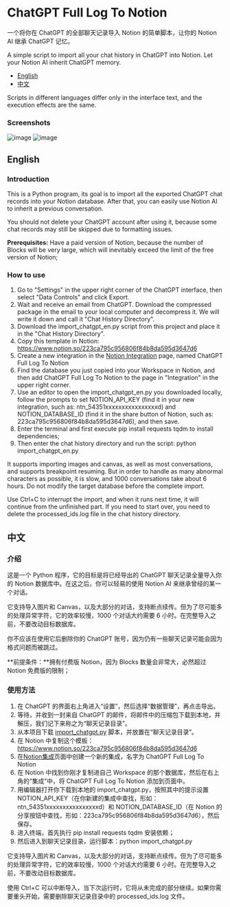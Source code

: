 # ChatGPT Full Log To Notion

一个将你在 ChatGPT 的全部聊天记录导入 Notion 的简单脚本，让你的 Notion AI 继承 ChatGPT 记忆。

A simple script to import all your chat history in ChatGPT into Notion. Let your Notion AI inherit ChatGPT memory.

- [English](#English)
- [中文](#中文)

Scripts in different languages ​​differ only in the interface text, and the execution effects are the same.

### Screenshots

![image](https://github.com/user-attachments/assets/2a4814d2-b195-46d6-a0ab-cf27f752dde6)
![image](https://github.com/user-attachments/assets/25f6bbb6-e7b0-4178-9cd1-8fb7c05ea1f9)

## English

### Introduction

This is a Python program, its goal is to import all the exported ChatGPT chat records into your Notion database. After that, you can easily use Notion AI to inherit a previous conversation.

You should not delete your ChatGPT account after using it, because some chat records may still be skipped due to formatting issues.

**Prerequisites:** Have a paid version of Notion, because the number of Blocks will be very large, which will inevitably exceed the limit of the free version of Notion;

### How to use

1. Go to "Settings" in the upper right corner of the ChatGPT interface, then select "Data Controls" and click Export.
3. Wait and receive an email from ChatGPT. Download the compressed package in the email to your local computer and decompress it. We will write it down and call it "Chat History Directory".
4. Download the import_chatgpt_en.py script from this project and place it in the "Chat History Directory".
5. Copy this template in Notion: https://www.notion.so/223ca795c956806f84b8da595d3647d6
6. Create a new integration in the [Notion Integration](https://www.notion.so/my-integrations) page, named ChatGPT Full Log To Notion
7. Find the database you just copied into your Workspace in Notion, and then add ChatGPT Full Log To Notion to the page in "Integration" in the upper right corner.
8. Use an editor to open the import_chatgpt_en.py you downloaded locally, follow the prompts to set NOTION_API_KEY (find it in your new integration, such as: ntn_54351xxxxxxxxxxxxxxxxd) and NOTION_DATABASE_ID (find it in the share button of Notion, such as: 223ca795c956806f84b8da595d3647d6), and then save.
9. Enter the terminal and first execute pip install requests tqdm to install dependencies;
10. Then enter the chat history directory and run the script: python import_chatgpt_en.py

It supports importing images and canvas, as well as most conversations, and supports breakpoint resuming. But in order to handle as many abnormal characters as possible, it is slow, and 1000 conversations take about 6 hours. Do not modify the target database before the complete import.

Use Ctrl+C to interrupt the import, and when it runs next time, it will continue from the unfinished part. If you need to start over, you need to delete the processed_ids.log file in the chat history directory.

## 中文

### 介绍

这是一个 Python 程序，它的目标是将已经导出的 ChatGPT 聊天记录全量导入你的 Notion 数据库中。在这之后，你可以轻易的使用 Notion AI 来继承曾经的某一个对话。

它支持导入图片和 Canvas，以及大部分的对话，支持断点续传。但为了尽可能多的处理异常字符，它的效率较慢，1000 个对话大约需要 6 小时。在完整导入之前，不要改动目标数据库。

你不应该在使用它后删除你的 ChatGPT 账号，因为仍有一些聊天记录可能会因为格式问题而被跳过。

**前提条件：**拥有付费版 Notion，因为 Blocks 数量会非常大，必然超过 Notion 免费版的限制；

### 使用方法

1. 在 ChatGPT 的界面右上角进入“设置”，然后选择“数据管理”，再点击导出。
3. 等待，并收到一封来自 ChatGPT 的邮件，将邮件中的压缩包下载到本地，并解压，我们记下来称之为“聊天记录目录”。
4. 从本项目下载 [import_chatgpt.py](https://github.com/Pls-1q43/ChatGPT-Full-Log-To-Notion/blob/main/import_chatgpt.py) 脚本，并放置在“聊天记录目录”。
5. 在 Notion 中复制这个模板： https://www.notion.so/223ca795c956806f84b8da595d3647d6
6. 在[Notion集成](https://www.notion.so/my-integrations)页面中创建一个新的集成，名字为 ChatGPT Full Log To Notion
7. 在 Notion 中找到你刚才复制进自己 Workspace 的那个数据库，然后在右上角的“集成”中，将 ChatGPT Full Log To Notion 添加到页面中。
8. 用编辑器打开你下载到本地的 import_chatgpt.py，按照其中的提示设置 NOTION_API_KEY（在你新建的集成中查找，形如：ntn_54351xxxxxxxxxxxxxxxxd）和 NOTION_DATABASE_ID（在 Notion 的分享按钮中查找，形如：223ca795c956806f84b8da595d3647d6），然后保存。
9. 进入终端，首先执行 pip install requests tqdm 安装依赖；
10. 然后进入到聊天记录目录，运行脚本：python import_chatgpt.py

它支持导入图片和 Canvas，以及大部分的对话，支持断点续传。但为了尽可能多的处理异常字符，它的效率较慢，1000 个对话大约需要 6 小时。在完整导入之前，不要改动目标数据库。

使用 Ctrl+C 可以中断导入，当下次运行时，它将从未完成的部分继续。如果你需要重头开始，需要删除聊天记录目录中的 processed_ids.log 文件。
